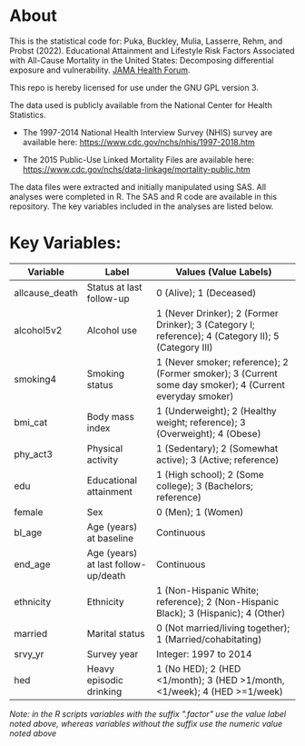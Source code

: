 # About

This is the statistical code for:
Puka, Buckley, Mulia, Lasserre, Rehm, and Probst (2022). Educational Attainment and Lifestyle Risk Factors Associated with All-Cause Mortality in the United States: Decomposing differential exposure and vulnerability. [JAMA Health Forum](https://jamanetwork.com/journals/jama-health-forum/fullarticle/2790960).

This repo is hereby licensed for use under the GNU GPL version 3.



The data used is publicly available from the National Center for Health Statistics.

- The 1997-2014 National Health Interview Survey (NHIS) survey are available here: https://www.cdc.gov/nchs/nhis/1997-2018.htm

- The 2015 Public-Use Linked Mortality Files are available here: https://www.cdc.gov/nchs/data-linkage/mortality-public.htm

The data files were extracted and initially manipulated using SAS. All analyses were completed in R. The SAS and R code are available in this repository. The key variables included in the analyses are listed below.

# Key Variables:

| Variable           	| Label                                 	| Values (Value Labels)                                                                                   	|
|-------------------	|---------------------------------------	|----------------------------------------------------------------------------------------------------------	|
| allcause_death    	| Status at last follow-up              	| 0 (Alive); 1 (Deceased)                                                                                   |
| alcohol5v2        	| Alcohol use                           	| 1 (Never Drinker); 2 (Former Drinker); 3 (Category I; reference); 4 (Category II); 5 (Category III)      	|
| smoking4           	| Smoking status                        	| 1 (Never smoker; reference); 2 (Former smoker); 3 (Current some day smoker); 4 (Current everyday smoker) 	|
| bmi_cat           	| Body mass index                       	| 1 (Underweight); 2 (Healthy weight; reference); 3 (Overweight); 4 (Obese)                                	|
| phy_act3          	| Physical activity                     	| 1 (Sedentary); 2 (Somewhat active); 3 (Active; reference)                                                	|
| edu            	    | Educational attainment                	| 1 (High school); 2 (Some college); 3 (Bachelors; reference)                                               	|
| female            	| Sex                                   	| 0 (Men); 1 (Women)                                                                                       	|
| bl_age         	    | Age (years) at baseline 	              | Continuous                                                                                               	|
| end_age        	    | Age (years) at last follow-up/death   	| Continuous                                                                                              	|
| ethnicity      	    | Ethnicity                             	| 1 (Non-Hispanic White; reference); 2 (Non-Hispanic Black); 3 (Hispanic); 4 (Other)                       	|
| married        	    | Marital status                        	| 0 (Not married/living together); 1 (Married/cohabitating)                                                	|
| srvy_yr        	    | Survey year                           	| Integer: 1997 to 2014                                                                                    	|
| hed            	    | Heavy episodic drinking               	| 1 (No HED); 2 (HED <1/month); 3 (HED >1/month, <1/week); 4 (HED >=1/week)                                	|

*Note: in the R scripts variables with the suffix ".factor" use the value label noted above, whereas variables without the suffix use the numeric value noted above*
